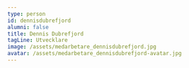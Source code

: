 ```yaml
---
type: person
id: dennisdubrefjord
alumni: false
title: Dennis Dubrefjord
tagLine: Utvecklare
image: /assets/medarbetare_dennisdubrefjord.jpg
avatar: /assets/medarbetare_dennisdubrefjord-avatar.jpg
---
```

